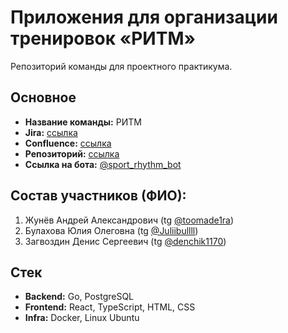 # Приложения для организации тренировок «РИТМ»

Репозиторий команды для проектного практикума.

## Основное

- **Название команды:** РИТМ 
- **Jira:** [ссылка](https://2madeira.atlassian.net/jira/software/projects/TF/boards/3)
- **Confluence:** [ссылка](https://2madeira.atlassian.net/wiki/spaces/TEAMFALL25/overview)
- **Репозиторий:** [ссылка](https://github.com/2made1ra/TEAM_FALL25)
- **Ссылка на бота:** [@sport_rhythm_bot](https://t.me/sport_rhythm_bot)

## Состав участников (ФИО):

1. Жунёв Андрей Александрович (tg [@toomade1ra](https://t.me/toomade1ra))
2. Булахова Юлия Олеговна (tg [@Juliibullll](https://t.me/Juliibullll))
3. Загвоздин Денис Сергеевич (tg [@denchik1170](https://t.me/denchik1170))

## Стек

- **Backend:** Go, PostgreSQL
- **Frontend:** React, TypeScript, HTML, CSS
- **Infra:** Docker, Linux Ubuntu
